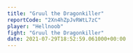 ```yaml
---
title: "Gruul the Dragonkiller"
reportCode: "2Xn4hZpJvRWtL7zC"
player: "Hellnoob"
fight: "Gruul the Dragonkiller"
date: 2021-07-29T18:52:59.061000+00:00
---
```

